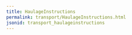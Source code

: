 ```yaml
---
title: HaulageInstructions
permalink: transport/HaulageInstructions.html
jsonid: transport_haulageinstructions
---
```


